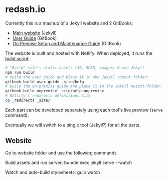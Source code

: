 # redash.io

Currently this is a mashup of a Jekyll website and 2 GitBooks:

- [Main website](https://github.com/getredash/website/tree/master/website) (Jekyll)
- [User Guide](https://github.com/getredash/website/tree/master/user-guide) (GitBook)
- [On Premise Setup and Maintenance Guide](https://github.com/getredash/website/tree/master/onpremise) (GitBook)

The website is built and hosted with Netlify. When deployed, it runs the [bulid script](https://github.com/getredash/website/blob/master/bin/build):

```bash
# "Build" site's static assets (JS, SCSS, images) & run Jekyll
npm run build
# Build the user guide and place it in the Jekyll output folder:
gitbook build user-guide _site/help
# Build the on-premise guide and place it in the Jekyll output folder:
gitbook build onpremise _site/help-onpremise
# Netlify's redirects definitions file
cp _redirects _site/
```

Each part can be developed separately using each tool's live preview (`serve` command).

Eventually we will switch to a single tool (Jekyll?) for all the parts.

## Website

Go to website folder and use the following commands

Build assets and run server: bundle exec jekyll serve --watch 

Watch and auto-build stylesheets: gulp watch

